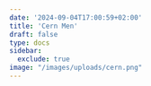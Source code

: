 ```yaml
---
date: '2024-09-04T17:00:59+02:00'
title: 'Cern Men'
draft: false
type: docs
sidebar:
  exclude: true
image: "/images/uploads/cern.png"
---
```

